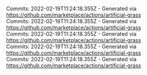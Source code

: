 Commits: 2022-02-19T11:24:18.355Z - Generated via https://github.com/marketplace/actions/artificial-grass
<br>
Commits: 2022-02-19T11:24:18.355Z - Generated via https://github.com/marketplace/actions/artificial-grass
<br>
Commits: 2022-02-19T11:24:18.355Z - Generated via https://github.com/marketplace/actions/artificial-grass
<br>
Commits: 2022-02-19T11:24:18.355Z - Generated via https://github.com/marketplace/actions/artificial-grass
<br>
Commits: 2022-02-19T11:24:18.355Z - Generated via https://github.com/marketplace/actions/artificial-grass
<br>
